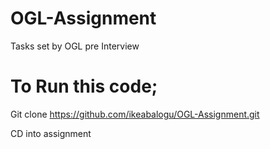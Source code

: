 # OGL-Assignment
Tasks set by OGL pre Interview


# To Run this code;
Git clone https://github.com/ikeabalogu/OGL-Assignment.git

CD into assignment
